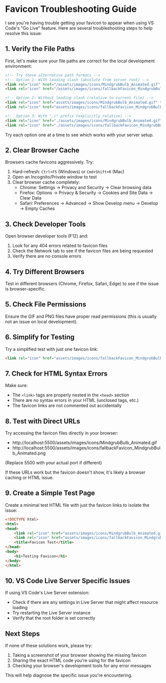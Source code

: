 # Favicon Troubleshooting Guide

I see you're having trouble getting your favicon to appear when using VS Code's "Go Live" feature. Here are several troubleshooting steps to help resolve this issue:

## 1. Verify the File Paths

First, let's make sure your file paths are correct for the local development environment:

```html
<!-- Try these alternative path formats -->
<!-- Option 1: With leading slash (absolute from server root) -->
<link rel="icon" href="/assets/images/icons/MindgrubBulb_Animated.gif" type="image/gif">
<link rel="icon" href="/assets/images/icons/fallbackFavicon_MindgrubBulb_Animated.png" type="image/png">

<!-- Option 2: Without leading slash (relative to current file) -->
<link rel="icon" href="assets/images/icons/MindgrubBulb_Animated.gif" type="image/gif">
<link rel="icon" href="assets/images/icons/fallbackFavicon_MindgrubBulb_Animated.png" type="image/png">

<!-- Option 3: With "./" prefix (explicitly relative) -->
<link rel="icon" href="./assets/images/icons/MindgrubBulb_Animated.gif" type="image/gif">
<link rel="icon" href="./assets/images/icons/fallbackFavicon_MindgrubBulb_Animated.png" type="image/png">
```

Try each option one at a time to see which works with your server setup.

## 2. Clear Browser Cache

Browsers cache favicons aggressively. Try:

1. Hard-refresh: `Ctrl+F5` (Windows) or `Cmd+Shift+R` (Mac)
2. Open an Incognito/Private window to test
3. Clear browser cache completely:
   - Chrome: Settings → Privacy and Security → Clear browsing data
   - Firefox: Options → Privacy & Security → Cookies and Site Data → Clear Data
   - Safari: Preferences → Advanced → Show Develop menu → Develop → Empty Caches

## 3. Check Developer Tools

Open browser developer tools (F12) and:

1. Look for any 404 errors related to favicon files
2. Check the Network tab to see if the favicon files are being requested
3. Verify there are no console errors

## 4. Try Different Browsers

Test in different browsers (Chrome, Firefox, Safari, Edge) to see if the issue is browser-specific.

## 5. Check File Permissions

Ensure the GIF and PNG files have proper read permissions (this is usually not an issue on local development).

## 6. Simplify for Testing

Try a simplified test with just one favicon link:

```html
<link rel="icon" href="assets/images/icons/fallbackFavicon_MindgrubBulb_Animated.png">
```

## 7. Check for HTML Syntax Errors

Make sure:
- The `<link>` tags are properly nested in the `<head>` section
- There are no syntax errors in your HTML (unclosed tags, etc.)
- The favicon links are not commented out accidentally

## 8. Test with Direct URLs

Try accessing the favicon files directly in your browser:
- http://localhost:5500/assets/images/icons/MindgrubBulb_Animated.gif
- http://localhost:5500/assets/images/icons/fallbackFavicon_MindgrubBulb_Animated.png

(Replace 5500 with your actual port if different)

If these URLs work but the favicon doesn't show, it's likely a browser caching or HTML issue.

## 9. Create a Simple Test Page

Create a minimal test HTML file with just the favicon links to isolate the issue:

```html
<!DOCTYPE html>
<html>
<head>
    <link rel="icon" href="assets/images/icons/MindgrubBulb_Animated.gif" type="image/gif">
    <link rel="icon" href="assets/images/icons/fallbackFavicon_MindgrubBulb_Animated.png" type="image/png">
    <title>Favicon Test</title>
</head>
<body>
    <h1>Testing Favicon</h1>
</body>
</html>
```

## 10. VS Code Live Server Specific Issues

If using VS Code's Live Server extension:
- Check if there are any settings in Live Server that might affect resource loading
- Try restarting the Live Server instance
- Verify that the root folder is set correctly

## Next Steps

If none of these solutions work, please try:
1. Taking a screenshot of your browser showing the missing favicon
2. Sharing the exact HTML code you're using for the favicon
3. Checking your browser's development tools for any error messages

This will help diagnose the specific issue you're encountering.